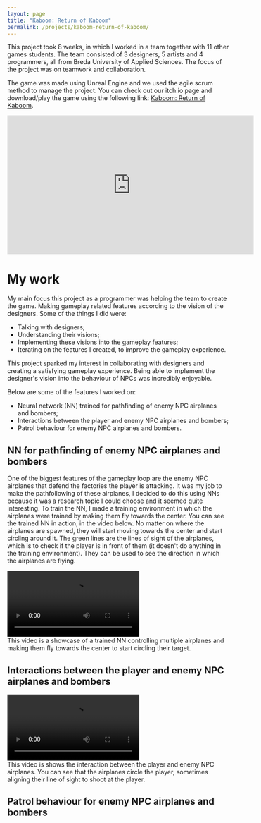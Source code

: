 ```yaml
---
layout: page
title: "Kaboom: Return of Kaboom"
permalink: /projects/kaboom-return-of-kaboom/
---
```


<link rel="stylesheet" href="/assets/css/links.css">
<link rel="stylesheet" href="/assets/css/videos.css">

This project took 8 weeks, in which I worked in a team together with 11 other games students. The team consisted of 3 designers, 5 artists and 4 programmers, all from Breda University of Applied Sciences. The focus of the project was on teamwork and collaboration.

The game was made using Unreal Engine and we used the agile scrum method to manage the project. You can check out our itch.io page and download/play the game using the following link: <a href="https://buas.itch.io/team-ginger" target="_blank" rel="noopener noreferrer">Kaboom: Return of Kaboom</a>.


<div class="youtube-video-container">
  <iframe width="560" height="315" src="https://www.youtube.com/embed/zk-24I7OJf8" frameborder="0" allowfullscreen></iframe>
</div>

# My work
My main focus this project as a programmer was helping the team to create the game. Making gameplay related features according to the vision of the designers. Some of the things I did were:
- Talking with designers;
- Understanding their visions;
- Implementing these visions into the gameplay features;
- Iterating on the features I created, to improve the gameplay experience.

This project sparked my interest in collaborating with designers and creating a satisfying gameplay experience. Being able to implement the designer's vision into the behaviour of NPCs was incredibly enjoyable.

Below are some of the features I worked on:
- Neural network (NN) trained for pathfinding of enemy NPC airplanes and bombers;
- Interactions between the player and enemy NPC airplanes and bombers;
- Patrol behaviour for enemy NPC airplanes and bombers.

## NN for pathfinding of enemy NPC airplanes and bombers

One of the biggest features of the gameplay loop are the enemy NPC airplanes that defend the factories the player is attacking. It was my job to make the pathfollowing of these airplanes, I decided to do this using NNs because it was a research topic I could choose and it seemed quite interesting. To train the NN, I made a training environment in which the airplanes were trained by making them fly towards the center. You can see the trained NN in action, in the video below. No matter on where the airplanes are spawned, they will start moving towards the center and start circling around it. The green lines are the lines of sight of the airplanes, which is to check if the player is in front of them (it doesn't do anything in the training environment). They can be used to see the direction in which the airplanes are flying.

<div class="video-container">
  <video controls>
    <source src="/assets/videos/trained_NN_airplanes.mp4" type="video/mp4">
    Your browser does not support the video tag.
  </video>
  <figcaption>
    This video is a showcase of a trained NN controlling multiple airplanes and making them fly towards the center to start circling their target.
  </figcaption>
</div>

## Interactions between the player and enemy NPC airplanes and bombers



<div class="video-container">
  <video controls>
    <source src="/assets/videos/airplanes_interaction.mp4" type="video/mp4">
    Your browser does not support the video tag.
  </video>
  <figcaption>
    This video is shows the interaction between the player and enemy NPC airplanes. You can see that the airplanes circle the player, sometimes aligning their line of sight to shoot at the player.
  </figcaption>
</div>

## Patrol behaviour for enemy NPC airplanes and bombers
